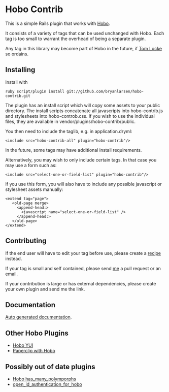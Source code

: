 # Hobo Contrib

This is a simple Rails plugin that works with
[Hobo](http://hobocentral.net).

It consists of a variety of tags that can be used unchanged with
Hobo.  Each tag is too small to warrant the overhead of being a
separate plugin.

Any tag in this library may become part of Hobo in the future, if 
[Tom Locke](http://github.com/tablatom) so ordains.

## Installing

Install with

    ruby script/plugin install git://github.com/bryanlarsen/hobo-contrib.git

The plugin has an install script which will copy some assets to your
public directory.  The install scripts concatenate all javascripts
into hobo-contrib.js and stylesheets into hobo-controb.css.  If you
wish to use the individual files, they are available in
vendor/plugins/hobo-contrib/public.
    
You then need to include the taglib, e.g. in application.dryml:

    <include src="hobo-contrib-all" plugin="hobo-contrib"/>

In the future, some tags may have additional install requirements.

Alternatively, you may wish to only include certain tags.  In that
case you may use a form such as:

    <include src="select-one-or-field-list" plugin="hobo-contrib"/>

If you use this form, you will also have to include any possible
javascript or stylesheet assets manually:

    <extend tag="page">
       <old-page merge>
         <append-head:>
           <javascript name="select-one-or-field-list" />
         </append-head:>
       </old-page>
    </extend>

## Contributing

If the end user will have to edit your tag before use, please create a
[recipe](http://cookbook.hobocentral.net/recipes) instead.

If your tag is small and self contained, please send
[me](http://github.com/bryanlarsen) a pull request or an email.

If your contribution is large or has external dependencies, please
create your own plugin and send me the link.

## Documentation

[Auto generated documentation](http://bryanlarsen.github.com/hobo-contrib/documentation.html).

## Other Hobo Plugins

* [Hobo YUI](http://github.com/tablatom/hoboyui/tree/master)
* [Paperclip with Hobo](http://github.com/tablatom/paperclip_with_hobo/tree/master)

## Possibly out of date plugins

* [Hobo has_many_polymporphs](http://github.com/al2o3cr/hobo_has_many_polymorphs/tree/master)
* [open_id_authentication_for_hobo](http://github.com/hallettj/openid_authentication_for_hobo/tree/master)

